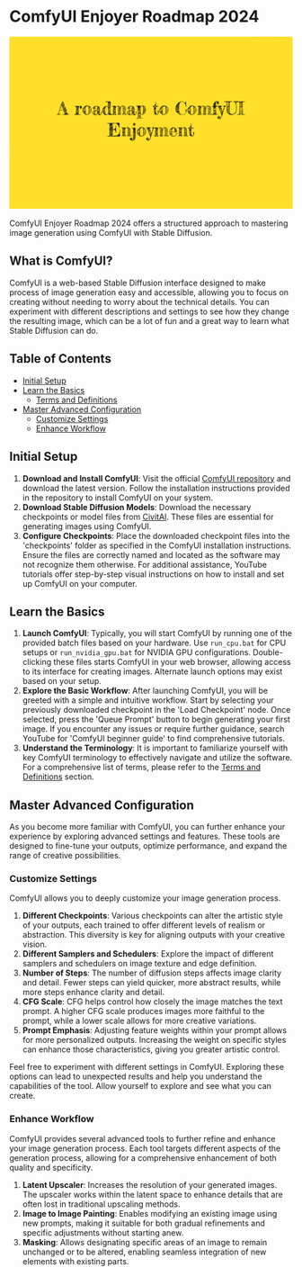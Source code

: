 # ComfyUI Enjoyer Roadmap 2024

![A roadmap to ComfyUI enjoyment](assets/thumbnail.png)

ComfyUI Enjoyer Roadmap 2024 offers a structured approach to mastering image generation using ComfyUI with Stable Diffusion.

## What is ComfyUI?

ComfyUI is a web-based Stable Diffusion interface designed to make process of image generation easy and accessible, allowing you to focus on creating without needing to worry about the technical details. You can experiment with different descriptions and settings to see how they change the resulting image, which can be a lot of fun and a great way to learn what Stable Diffusion can do.

## Table of Contents

- [Initial Setup](#initial-setup)
- [Learn the Basics](#learn-the-basics)
	- [Terms and Definitions](terms-and-definitions.md)
- [Master Advanced Configuration](#master-advanced-configuration)
	- [Customize Settings](#customize-settings)
	- [Enhance Workflow](#enhance-workflow)

## Initial Setup

1. **Download and Install ComfyUI**: Visit the official <a href="https://github.com/comfyanonymous/ComfyUI" target="_blank">ComfyUI repository</a> and download the latest version. Follow the installation instructions provided in the repository to install ComfyUI on your system.
2. **Download Stable Diffusion Models**: Download the necessary checkpoints or model files from <a href="https://civitai.com" target="_blank">CivitAI</a>. These files are essential for generating images using ComfyUI.
3. **Configure Checkpoints**: Place the downloaded checkpoint files into the 'checkpoints' folder as specified in the ComfyUI installation instructions. Ensure the files are correctly named and located as the software may not recognize them otherwise. For additional assistance, YouTube tutorials offer step-by-step visual instructions on how to install and set up ComfyUI on your computer.

## Learn the Basics

1. **Launch ComfyUI**: Typically, you will start ComfyUI by running one of the provided batch files based on your hardware. Use `run_cpu.bat` for CPU setups or `run_nvidia_gpu.bat` for NVIDIA GPU configurations. Double-clicking these files starts ComfyUI in your web browser, allowing access to its interface for creating images. Alternate launch options may exist based on your setup.
2. **Explore the Basic Workflow**: After launching ComfyUI, you will be greeted with a simple and intuitive workflow. Start by selecting your previously downloaded checkpoint in the 'Load Checkpoint' node. Once selected, press the 'Queue Prompt' button to begin generating your first image. If you encounter any issues or require further guidance, search YouTube for 'ComfyUI beginner guide' to find comprehensive tutorials.
3. **Understand the Terminology**: It is important to familiarize yourself with key ComfyUI terminology to effectively navigate and utilize the software. For a comprehensive list of terms, please refer to the [Terms and Definitions](terms-and-definitions.md) section.

## Master Advanced Configuration

As you become more familiar with ComfyUI, you can further enhance your experience by exploring advanced settings and features. These tools are designed to fine-tune your outputs, optimize performance, and expand the range of creative possibilities.

### Customize Settings

ComfyUI allows you to deeply customize your image generation process.

1. **Different Checkpoints**: Various checkpoints can alter the artistic style of your outputs, each trained to offer different levels of realism or abstraction. This diversity is key for aligning outputs with your creative vision.
2. **Different Samplers and Schedulers**: Explore the impact of different samplers and schedulers on image texture and edge definition.
3. **Number of Steps**: The number of diffusion steps affects image clarity and detail. Fewer steps can yield quicker, more abstract results, while more steps enhance clarity and detail.
4. **CFG Scale**: CFG helps control how closely the image matches the text prompt. A higher CFG scale produces images more faithful to the prompt, while a lower scale allows for more creative variations.
5. **Prompt Emphasis**: Adjusting feature weights within your prompt allows for more personalized outputs. Increasing the weight on specific styles can enhance those characteristics, giving you greater artistic control.

Feel free to experiment with different settings in ComfyUI. Exploring these options can lead to unexpected results and help you understand the capabilities of the tool. Allow yourself to explore and see what you can create.

### Enhance Workflow

ComfyUI provides several advanced tools to further refine and enhance your image generation process. Each tool targets different aspects of the generation process, allowing for a comprehensive enhancement of both quality and specificity.

1. **Latent Upscaler**: Increases the resolution of your generated images. The upscaler works within the latent space to enhance details that are often lost in traditional upscaling methods.
2. **Image to Image Painting**: Enables modifying an existing image using new prompts, making it suitable for both gradual refinements and specific adjustments without starting anew.
3. **Masking**: Allows designating specific areas of an image to remain unchanged or to be altered, enabling seamless integration of new elements with existing parts.
